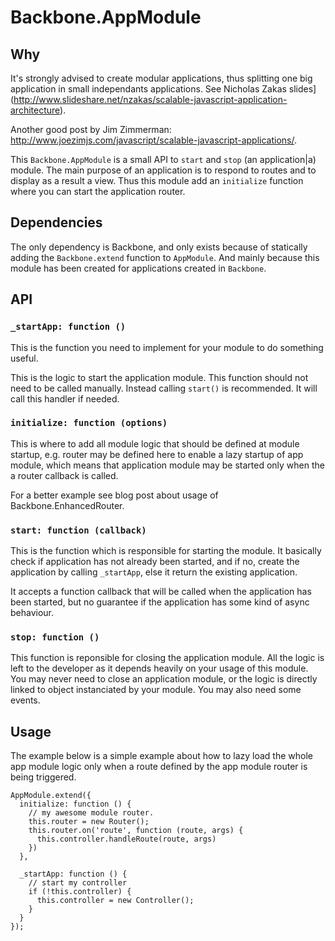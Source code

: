 # Backbone.AppModule

## Why

It's strongly advised to create modular applications, thus splitting one big application in small independants applications. See Nicholas Zakas slides](http://www.slideshare.net/nzakas/scalable-javascript-application-architecture).

Another good post by Jim Zimmerman: http://www.joezimjs.com/javascript/scalable-javascript-applications/.


This `Backbone.AppModule` is a small API to `start` and `stop` (an application|a) module. The main purpose of an application is to respond to routes and to display as a result a view. Thus this module add an `initialize` function where you can start the application router.

## Dependencies

The only dependency is Backbone, and only exists because of statically adding the `Backbone.extend` function to `AppModule`. And mainly because this module has been created for applications created in `Backbone`.

## API

### `_startApp: function ()`

This is the function you need to implement for your module to do something useful.

This is the logic to start the application module. This function should not need to be called manually. Instead calling `start()` is recommended. It will call this handler if needed.

### `initialize: function (options)`

This is where to add all module logic that should be defined at module startup, e.g. router may be defined here to enable a lazy startup of app module, which means that application module may be started only when the a router callback is called.

For a better example see blog post about usage of Backbone.EnhancedRouter.

### `start: function (callback)`

This is the function which is responsible for starting the module. It basically check if application has not already been started, and if no, create the application by calling `_startApp`, else it return the existing application.

It accepts a function callback that will be called when the application has been started, but no guarantee if the application has some kind of async behaviour.

### `stop: function ()`

This function is reponsible for closing the application module. All the logic is left to the developer as it depends heavily on your usage of this module. You may never need to close an application module, or the logic is directly linked to object instanciated by your module. You may also need some events.


## Usage

The example below is a simple example about how to lazy load the whole app module logic only when a route defined by the app module router is being triggered.

```
AppModule.extend({
  initialize: function () {
    // my awesome module router.
    this.router = new Router();
    this.router.on('route', function (route, args) {
      this.controller.handleRoute(route, args)
    })
  },

  _startApp: function () {
    // start my controller
    if (!this.controller) {
      this.controller = new Controller();
    }
  }
});
```
